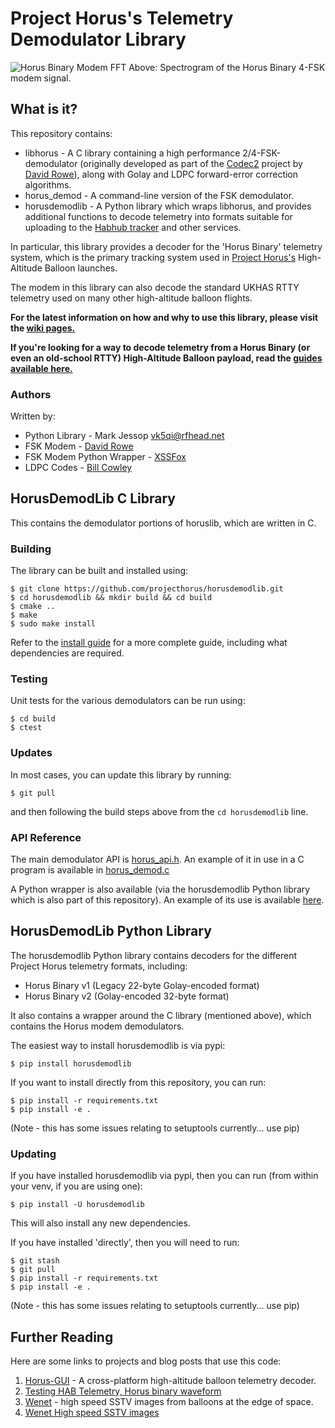 # Project Horus's Telemetry Demodulator Library

![Horus Binary Modem FFT](https://github.com/projecthorus/horusdemodlib/raw/master/doc/modem_fft.jpg)
Above: Spectrogram of the Horus Binary 4-FSK modem signal.

## What is it?
This repository contains:
* libhorus - A C library containing a high performance 2/4-FSK-demodulator (originally developed as part of the [Codec2](https://github.com/drowe67/codec2) project by [David Rowe](http://rowetel.com)), along with Golay and LDPC forward-error correction algorithms.
* horus_demod - A command-line version of the FSK demodulator.
* horusdemodlib - A Python library which wraps libhorus, and provides additional functions to decode telemetry into formats suitable for uploading to the [Habhub tracker](http://tracker.habhub.org) and other services.

In particular, this library provides a decoder for the 'Horus Binary' telemetry system, which is the primary tracking system used in [Project Horus's](https://www.areg.org.au/archives/category/activities/project-horus) High-Altitude Balloon launches.

The modem in this library can also decode the standard UKHAS RTTY telemetry used on many other high-altitude balloon flights.

**For the latest information on how and why to use this library, please visit the [wiki pages.](https://github.com/projecthorus/horusdemodlib/wiki)**

**If you're looking for a way to decode telemetry from a Horus Binary (or even an old-school RTTY) High-Altitude Balloon payload, read the [guides available here.](https://github.com/projecthorus/horusdemodlib/wiki#how-do-i-receive-it)**

### Authors
Written by: 
* Python Library - Mark Jessop <vk5qi@rfhead.net>
* FSK Modem - [David Rowe](http://rowetel.com)
* FSK Modem Python Wrapper - [XSSFox](https://twitter.com/xssfox)
* LDPC Codes - [Bill Cowley](http://lowsnr.org/)

## HorusDemodLib C Library
This contains the demodulator portions of horuslib, which are written in C.

### Building
The library can be built and installed using:

```console
$ git clone https://github.com/projecthorus/horusdemodlib.git
$ cd horusdemodlib && mkdir build && cd build
$ cmake ..
$ make
$ sudo make install
```

Refer to the [install guide](https://github.com/projecthorus/horusdemodlib/wiki/1.2--Raspberry-Pi-'Headless'-RX-Guide) for a more complete guide, including what dependencies are required.

### Testing
Unit tests for the various demodulators can be run using:

```console
$ cd build
$ ctest
```

### Updates
In most cases, you can update this library by running:
```
$ git pull
```
and then following the build steps above from the `cd horusdemodlib` line.


### API Reference
The main demodulator API is [horus_api.h](https://github.com/projecthorus/horusdemodlib/blob/master/src/horus_api.h). An example of it in use in a C program is available in [horus_demod.c](https://github.com/projecthorus/horusdemodlib/blob/master/src/horus_demod.c)

A Python wrapper is also available (via the horusdemodlib Python library which is also part of this repository). An example of its use is available [here](https://github.com/projecthorus/horusdemodlib/blob/master/horusdemodlib/demod.py#L379).


## HorusDemodLib Python Library
The horusdemodlib Python library contains decoders for the different Project Horus telemetry formats, including:
* Horus Binary v1 (Legacy 22-byte Golay-encoded format)
* Horus Binary v2 (Golay-encoded 32-byte format)

It also contains a wrapper around the C library (mentioned above), which contains the Horus modem demodulators.

The easiest way to install horusdemodlib is via pypi:
```
$ pip install horusdemodlib
```

If you want to install directly from this repository, you can run:
```
$ pip install -r requirements.txt
$ pip install -e .
```
(Note - this has some issues relating to setuptools currently... use pip)

### Updating
If you have installed horusdemodlib via pypi, then you can run (from within your venv, if you are using one):
```
$ pip install -U horusdemodlib
```
This will also install any new dependencies.


If you have installed 'directly', then you will need to run:
```
$ git stash 
$ git pull
$ pip install -r requirements.txt
$ pip install -e .
```
(Note - this has some issues relating to setuptools currently... use pip)


## Further Reading

Here are some links to projects and blog posts that use this code:

   1. [Horus-GUI](https://github.com/projecthorus/horus-gui) - A cross-platform high-altitude balloon telemetry decoder.
   1. [Testing HAB Telemetry, Horus binary waveform](http://www.rowetel.com/?p=5906)
   1. [Wenet](https://github.com/projecthorus/wenet) - high speed SSTV images from balloons at the edge of space.
   1. [Wenet High speed SSTV images](http://www.rowetel.com/?p=5344)
